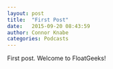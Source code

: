 ```yaml
---
layout: post
title:  "First Post"
date:   2015-09-20 08:43:59
author: Connor Knabe
categories: Podcasts
---
```


First post. Welcome to FloatGeeks!
